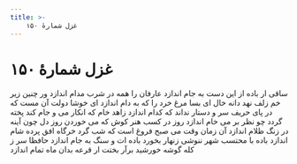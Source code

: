 ```yaml
---
title: >-
    غزل شمارهٔ ۱۵۰
---
```

# غزل شمارهٔ ۱۵۰

ساقی ار باده از این دست به جام اندازد
عارفان را همه در شرب مدام اندازد
ور چنین زیر خم زلف نهد دانه خال
ای بسا مرغ خرد را که به دام اندازد
ای خوشا دولت آن مست که در پای حریف
سر و دستار نداند که کدام اندازد
زاهد خام که انکار می و جام کند
پخته گردد چو نظر بر می خام اندازد
روز در کسب هنر کوش که می خوردن روز
دل چون آینه در زنگ ظلام اندازد
آن زمان وقت می صبح فروغ است که شب
گرد خرگاه افق پرده شام اندازد
باده با محتسب شهر ننوشی زنهار
بخورد باده ات و سنگ به جام اندازد
حافظا سر ز کله گوشه خورشید برآر
بختت ار قرعه بدان ماه تمام اندازد
